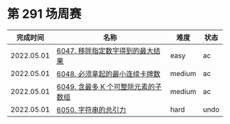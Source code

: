 # 第 291 场周赛

**完成时间**|**名称**|**难度**|**状态**
------------|--------|--------|--------
2022.05.01|[6047. 移除指定数字得到的最大结果](./6047.%20移除指定数字得到的最大结果)|easy|ac
2022.05.01|[6048. 必须拿起的最小连续卡牌数](./6048.%20必须拿起的最小连续卡牌数)|medium|ac
2022.05.01|[6049. 含最多 K 个可整除元素的子数组](./6049.%20含最多%20K%20个可整除元素的子数组)|medium|ac
2022.05.01|[6050. 字符串的总引力](./6050.%20字符串的总引力)|hard|undo
